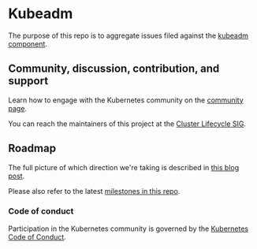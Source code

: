 # Kubeadm

The purpose of this repo is to aggregate issues filed against the [kubeadm component](https://github.com/kubernetes/kubernetes/tree/master/cmd/kubeadm).

## Community, discussion, contribution, and support

Learn how to engage with the Kubernetes community on the [community page](https://kubernetes.io/community/).

You can reach the maintainers of this project at the [Cluster Lifecycle SIG](https://github.com/kubernetes/community/tree/master/sig-cluster-lifecycle#cluster-lifecycle-sig).

## Roadmap

The full picture of which direction we're taking is described in [this blog post](https://kubernetes.io/blog/2017/01/stronger-foundation-for-creating-and-managing-kubernetes-clusters/).

Please also refer to the latest [milestones in this repo](https://github.com/kubernetes/kubeadm/milestones).

### Code of conduct

Participation in the Kubernetes community is governed by the [Kubernetes Code of Conduct](code-of-conduct.md).
